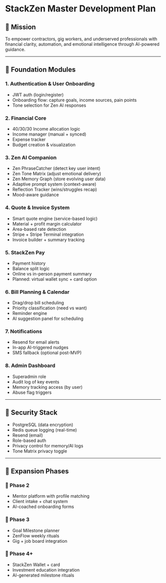 # StackZen Master Development Plan

## 🎯 Mission
To empower contractors, gig workers, and underserved professionals with financial clarity, automation, and emotional intelligence through AI-powered guidance.

---

## 🧱 Foundation Modules

### 1. Authentication & User Onboarding
- JWT auth (login/register)
- Onboarding flow: capture goals, income sources, pain points
- Tone selection for Zen AI responses

### 2. Financial Core
- 40/30/30 Income allocation logic
- Income manager (manual + synced)
- Expense tracker
- Budget creation & visualization

### 3. Zen AI Companion
- Zen PhraseCatcher (detect key user intent)
- Zen Tone Matrix (adjust emotional delivery)
- Zen Memory Graph (store evolving user data)
- Adaptive prompt system (context-aware)
- Reflection Tracker (wins/struggles recap)
- Mood-aware guidance

### 4. Quote & Invoice System
- Smart quote engine (service-based logic)
- Material + profit margin calculator
- Area-based rate detection
- Stripe + Stripe Terminal integration
- Invoice builder + summary tracking

### 5. StackZen Pay
- Payment history
- Balance split logic
- Online vs in-person payment summary
- Planned: virtual wallet sync + card option

### 6. Bill Planning & Calendar
- Drag/drop bill scheduling
- Priority classification (need vs want)
- Reminder engine
- AI suggestion panel for scheduling

### 7. Notifications
- Resend for email alerts
- In-app AI-triggered nudges
- SMS fallback (optional post-MVP)

### 8. Admin Dashboard
- Superadmin role
- Audit log of key events
- Memory tracking access (by user)
- Abuse flag triggers

---

## 🔐 Security Stack
- PostgreSQL (data encryption)
- Redis queue logging (real-time)
- Resend (email)
- Role-based auth
- Privacy control for memory/AI logs
- Tone Matrix privacy toggle

---

## 🌟 Expansion Phases

### 🚀 Phase 2
- Mentor platform with profile matching
- Client intake + chat system
- AI-coached onboarding forms

### 🚀 Phase 3
- Goal Milestone planner
- ZenFlow weekly rituals
- Gig + job board integration

### 🚀 Phase 4+
- StackZen Wallet + card
- Investment education integration
- AI-generated milestone rituals
